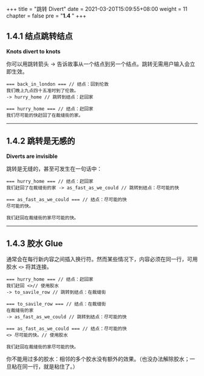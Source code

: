 +++
title = "跳转 Divert"
date = 2021-03-20T15:09:55+08:00
weight = 11
chapter = false
pre = "<b>1.4 </b>"
+++

## 1.4.1 结点跳转结点

**Knots divert to knots**

你可以用跳转箭头 -> 告诉故事从一个结点到另一个结点。跳转无需用户输入会立即生效。

```
=== back_in_london === // 结点：回到伦敦
我们晚上九点四十五准时到了伦敦。
-> hurry_home // 跳转到结点：赶回家

=== hurry_home === // 结点：赶回家
我们尽可能的快赶回了在裁缝街的家。
```
---

## 1.4.2 跳转是无感的

**Diverts are invisible**

跳转是无缝的，甚至可发生在一句话中：

```
=== hurry_home === // 结点：赶回家
我们赶回了在裁缝街的家 -> as_fast_as_we_could // 跳转到结点：尽可能的快

=== as_fast_as_we_could === // 结点：尽可能的快
尽可能的快。
```

```plaintext
我们赶回在裁缝街的家尽可能的快。
```

---

## 1.4.3 胶水 Glue

通常会在每行新内容之间插入换行符。然而某些情况下，内容必须在同一行，可用胶水 `<>` 将其连接。

```
=== hurry_home === // 结点：赶回家
我们赶回 <>// 使用胶水
-> to_savile_row // 跳转到结点：在裁缝街

=== to_savile_row === // 结点：在裁缝街
在裁缝街的家
-> as_fast_as_we_could // 跳转到结点：尽可能的快

=== as_fast_as_we_could === // 结点：尽可能的快
<> 尽可能的快。// 使用胶水
```

```plaintext
我们赶回在裁缝街的家尽可能的快。
```

你不能用过多的胶水：相邻的多个胶水没有额外的效果。（也没办法解除胶水；一旦粘在同一行，就是粘住了。）

